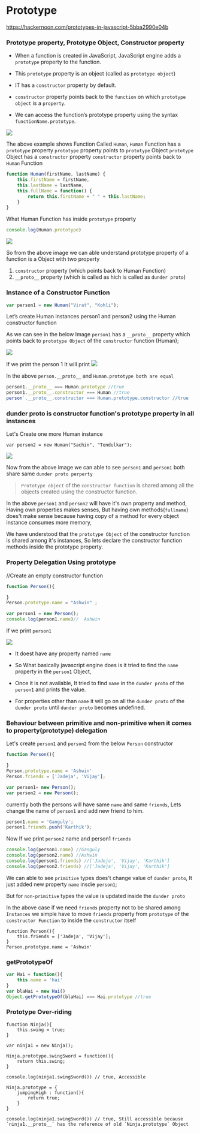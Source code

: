 # Prototype

https://hackernoon.com/prototypes-in-javascript-5bba2990e04b


### Prototype property, Prototype Object, Constructor property

- When a function is created in JavaScript, JavaScript engine adds a `prototype` property to the function. 

- This `prototype` property is an object (called as `prototype object`) 

- IT has a `constructor` property by default. 

- `constructor` property points back to the `function` on which `prototype object` is a `property`. 

- We can access the function’s prototype property using the syntax `functionName.prototype`.

![](https://cdn-images-1.medium.com/max/800/1*15Qo3ab3NPkLfXpj5AncaQ.png)


The above example shows Function Called `Human`,
`Human` Function has a `prototype` property
`prototype` property points to `prototype` Object
`prototype` Object has a `constructor` property
`constructor` property points back to `Human` Function


```js
function Human(firstName, lastName) {
	this.firstName = firstName,
	this.lastName = lastName,
	this.fullName = function() {
		return this.firstName + " " + this.lastName;
	}
}
```

What Human Function has inside `prototype` property
```js
console.log(Human.prototype)
```
![](https://cdn-images-1.medium.com/max/1000/1*kh4nYJdSFj76DM576F_brg.png)


So from the above image we can able understand prototype property of a function is a Object with two property

1. `constructor` property (which points back to Human Function)
2. `__proto__` property (which is called as hich is called as `dunder proto`)


### Instance of a Constructor Function 

```js
var person1 = new Human("Virat", "Kohli");
```

Let’s create Human instances person1 and person2 using the Human constructor function

As we can see in the below Image `person1` has a `__proto__` property which points back to `prototype Object` of the `constructor` function (Human);

![](https://cdn-images-1.medium.com/max/800/1*425LxRkFEldC5CJWyhZRBg.png)

If we print the person 1 It will print
![](https://cdn-images-1.medium.com/max/800/1*j4eUj1Ck_M93pijoX8S3Bw.png)


In the above  `person.__proto__` and `Human.prototype both are equal`

```js
person1.__proto__ === Human.prototype //true
person1.__proto__.constructor === Human //true
person`.__proto__.constructor === Human.prototype.constructor //true
```

### dunder proto is constructor function's prototype property in all instances

Let's Create one more Human instance
```
var person2 = new Human("Sachin", "Tendulkar");
```

![](https://cdn-images-1.medium.com/max/800/1*5qHhF8HTzZD2xdx3p-RLIQ.png)


Now from the above image we can able to see 
`person1` and `person1` both share same `dunder proto perperty`

> `Prototype object` of the `constructor function` is shared among all the objects created using the constructor function.


In the above `person1` and `person2` will have it's own property and method, Having own properties makes senses, But having own methods(`fullname`) does't make sense because having copy of a method for every object instance consumes more memory,


We have understood that the `prototype Object` of the constructor function is shared among it's instances, So lets declare the constructor function methods inside the prototype property. 

### Property Delegation Using prototype

//Create an empty constructor function
```js
function Person(){

}
Person.prototype.name = "Ashwin" ;

var person1 = new Person();
console.log(person1.name)//  Ashwin
```
If we print `person1`

![](https://cdn-images-1.medium.com/max/800/1*TrdhtLL9toNPQcmSgbFE7A.png)


- It doest have any property named `name`

- So What basically javascript engine does is it tried to find the `name` property in the `person1` Object,
- Once it is not available, It tried to find `name` in the `dunder proto` of the `person1` and prints the value.

- For properties other than `name` it will go on all the `dunder proto` of the `dunder proto` until `dunder proto` becomes undefined.

### Behaviour between primitive and non-primitive when it comes to property(prototype) delegation

Let's create `person1` and `person2` from the below `Person` constructor
```js
function Person(){

}
Person.prototype.name = 'Ashwin'
Person.friends = ['Jadeja', 'Vijay'];

var person1= new Person();
var person2 = new Person();
```

currently both the persons will have same `name` and same `friends`, Lets change the name of `person1` and add new friend to him.

```js
person1.name = 'Ganguly';
person1.friends.push('Karthik');
```


Now If we print `person2` name and person1 `friends`

```js
console.log(person1.name) //Ganguly
console.log(person2.name) //Ashwin
console.log(person1.friends) //['Jadeja', 'Vijay', 'Karthik']
console.log(person2.friends) //['Jadeja', 'Vijay', 'Karthik']
```


We can able to see `primitive` types does't change value of `dunder proto`, It just added new property `name` insdie `person1`;

But for `non-primitive` types the value is updated inside the `dunder proto`


In the above case if we need `friends` property not to be shared among `Instances` we simple have to move `friends` property from `prototype` of the `constructor Function` to inside the `constructor` itself

```
function Person(){
	this.friends = ['Jadeja', 'Vijay'];
}
Person.prototype.name = 'Ashwin'

```

### getPrototypeOf
```js
var Hai = function(){
	this.name = 'hai'
}
var blaHai = new Hai()
Object.getPrototypeOf(blaHai) === Hai.prototype //true
```


### Prototype Over-riding
```javascript=
function Ninja(){
	this.swing = true;
}

var ninja1 = new Ninja();

Ninja.prototype.swingSword = function(){
	return this.swing;
}

console.log(ninja1.swingSword()) // true, Accessible

Ninja.prototype = {
	jumpingHigh : function(){
		return true;
	}
}

console.log(ninja1.swingSword()) // true, Still accessible because `ninja1.__proto__` has the reference of old `Ninja.prototype` Object
```





